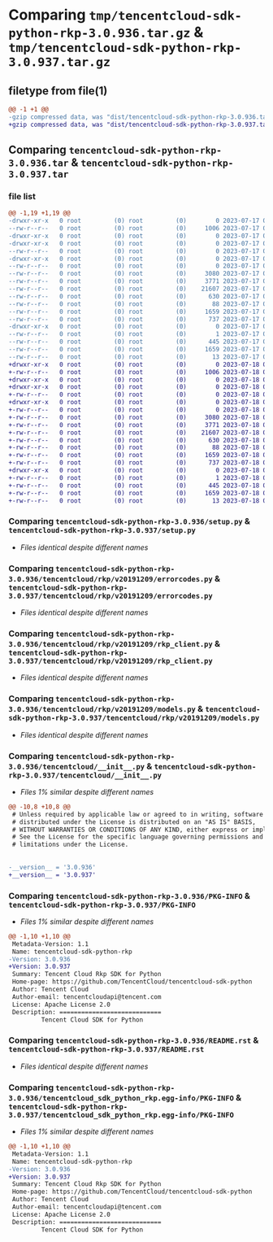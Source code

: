 # Comparing `tmp/tencentcloud-sdk-python-rkp-3.0.936.tar.gz` & `tmp/tencentcloud-sdk-python-rkp-3.0.937.tar.gz`

## filetype from file(1)

```diff
@@ -1 +1 @@
-gzip compressed data, was "dist/tencentcloud-sdk-python-rkp-3.0.936.tar", last modified: Mon Jul 17 00:33:15 2023, max compression
+gzip compressed data, was "dist/tencentcloud-sdk-python-rkp-3.0.937.tar", last modified: Tue Jul 18 00:29:17 2023, max compression
```

## Comparing `tencentcloud-sdk-python-rkp-3.0.936.tar` & `tencentcloud-sdk-python-rkp-3.0.937.tar`

### file list

```diff
@@ -1,19 +1,19 @@
-drwxr-xr-x   0 root         (0) root         (0)        0 2023-07-17 00:33:15.000000 tencentcloud-sdk-python-rkp-3.0.936/
--rw-r--r--   0 root         (0) root         (0)     1006 2023-07-17 00:33:15.000000 tencentcloud-sdk-python-rkp-3.0.936/setup.py
-drwxr-xr-x   0 root         (0) root         (0)        0 2023-07-17 00:33:15.000000 tencentcloud-sdk-python-rkp-3.0.936/tencentcloud/
-drwxr-xr-x   0 root         (0) root         (0)        0 2023-07-17 00:33:15.000000 tencentcloud-sdk-python-rkp-3.0.936/tencentcloud/rkp/
--rw-r--r--   0 root         (0) root         (0)        0 2023-07-17 00:33:15.000000 tencentcloud-sdk-python-rkp-3.0.936/tencentcloud/rkp/__init__.py
-drwxr-xr-x   0 root         (0) root         (0)        0 2023-07-17 00:33:15.000000 tencentcloud-sdk-python-rkp-3.0.936/tencentcloud/rkp/v20191209/
--rw-r--r--   0 root         (0) root         (0)        0 2023-07-17 00:33:15.000000 tencentcloud-sdk-python-rkp-3.0.936/tencentcloud/rkp/v20191209/__init__.py
--rw-r--r--   0 root         (0) root         (0)     3080 2023-07-17 00:33:15.000000 tencentcloud-sdk-python-rkp-3.0.936/tencentcloud/rkp/v20191209/errorcodes.py
--rw-r--r--   0 root         (0) root         (0)     3771 2023-07-17 00:33:15.000000 tencentcloud-sdk-python-rkp-3.0.936/tencentcloud/rkp/v20191209/rkp_client.py
--rw-r--r--   0 root         (0) root         (0)    21607 2023-07-17 00:33:15.000000 tencentcloud-sdk-python-rkp-3.0.936/tencentcloud/rkp/v20191209/models.py
--rw-r--r--   0 root         (0) root         (0)      630 2023-07-17 00:33:15.000000 tencentcloud-sdk-python-rkp-3.0.936/tencentcloud/__init__.py
--rw-r--r--   0 root         (0) root         (0)       88 2023-07-17 00:33:15.000000 tencentcloud-sdk-python-rkp-3.0.936/setup.cfg
--rw-r--r--   0 root         (0) root         (0)     1659 2023-07-17 00:33:15.000000 tencentcloud-sdk-python-rkp-3.0.936/PKG-INFO
--rw-r--r--   0 root         (0) root         (0)      737 2023-07-17 00:33:15.000000 tencentcloud-sdk-python-rkp-3.0.936/README.rst
-drwxr-xr-x   0 root         (0) root         (0)        0 2023-07-17 00:33:15.000000 tencentcloud-sdk-python-rkp-3.0.936/tencentcloud_sdk_python_rkp.egg-info/
--rw-r--r--   0 root         (0) root         (0)        1 2023-07-17 00:33:15.000000 tencentcloud-sdk-python-rkp-3.0.936/tencentcloud_sdk_python_rkp.egg-info/dependency_links.txt
--rw-r--r--   0 root         (0) root         (0)      445 2023-07-17 00:33:15.000000 tencentcloud-sdk-python-rkp-3.0.936/tencentcloud_sdk_python_rkp.egg-info/SOURCES.txt
--rw-r--r--   0 root         (0) root         (0)     1659 2023-07-17 00:33:15.000000 tencentcloud-sdk-python-rkp-3.0.936/tencentcloud_sdk_python_rkp.egg-info/PKG-INFO
--rw-r--r--   0 root         (0) root         (0)       13 2023-07-17 00:33:15.000000 tencentcloud-sdk-python-rkp-3.0.936/tencentcloud_sdk_python_rkp.egg-info/top_level.txt
+drwxr-xr-x   0 root         (0) root         (0)        0 2023-07-18 00:29:17.000000 tencentcloud-sdk-python-rkp-3.0.937/
+-rw-r--r--   0 root         (0) root         (0)     1006 2023-07-18 00:29:17.000000 tencentcloud-sdk-python-rkp-3.0.937/setup.py
+drwxr-xr-x   0 root         (0) root         (0)        0 2023-07-18 00:29:17.000000 tencentcloud-sdk-python-rkp-3.0.937/tencentcloud/
+drwxr-xr-x   0 root         (0) root         (0)        0 2023-07-18 00:29:17.000000 tencentcloud-sdk-python-rkp-3.0.937/tencentcloud/rkp/
+-rw-r--r--   0 root         (0) root         (0)        0 2023-07-18 00:29:17.000000 tencentcloud-sdk-python-rkp-3.0.937/tencentcloud/rkp/__init__.py
+drwxr-xr-x   0 root         (0) root         (0)        0 2023-07-18 00:29:17.000000 tencentcloud-sdk-python-rkp-3.0.937/tencentcloud/rkp/v20191209/
+-rw-r--r--   0 root         (0) root         (0)        0 2023-07-18 00:29:17.000000 tencentcloud-sdk-python-rkp-3.0.937/tencentcloud/rkp/v20191209/__init__.py
+-rw-r--r--   0 root         (0) root         (0)     3080 2023-07-18 00:29:17.000000 tencentcloud-sdk-python-rkp-3.0.937/tencentcloud/rkp/v20191209/errorcodes.py
+-rw-r--r--   0 root         (0) root         (0)     3771 2023-07-18 00:29:17.000000 tencentcloud-sdk-python-rkp-3.0.937/tencentcloud/rkp/v20191209/rkp_client.py
+-rw-r--r--   0 root         (0) root         (0)    21607 2023-07-18 00:29:17.000000 tencentcloud-sdk-python-rkp-3.0.937/tencentcloud/rkp/v20191209/models.py
+-rw-r--r--   0 root         (0) root         (0)      630 2023-07-18 00:29:17.000000 tencentcloud-sdk-python-rkp-3.0.937/tencentcloud/__init__.py
+-rw-r--r--   0 root         (0) root         (0)       88 2023-07-18 00:29:17.000000 tencentcloud-sdk-python-rkp-3.0.937/setup.cfg
+-rw-r--r--   0 root         (0) root         (0)     1659 2023-07-18 00:29:17.000000 tencentcloud-sdk-python-rkp-3.0.937/PKG-INFO
+-rw-r--r--   0 root         (0) root         (0)      737 2023-07-18 00:29:17.000000 tencentcloud-sdk-python-rkp-3.0.937/README.rst
+drwxr-xr-x   0 root         (0) root         (0)        0 2023-07-18 00:29:17.000000 tencentcloud-sdk-python-rkp-3.0.937/tencentcloud_sdk_python_rkp.egg-info/
+-rw-r--r--   0 root         (0) root         (0)        1 2023-07-18 00:29:17.000000 tencentcloud-sdk-python-rkp-3.0.937/tencentcloud_sdk_python_rkp.egg-info/dependency_links.txt
+-rw-r--r--   0 root         (0) root         (0)      445 2023-07-18 00:29:17.000000 tencentcloud-sdk-python-rkp-3.0.937/tencentcloud_sdk_python_rkp.egg-info/SOURCES.txt
+-rw-r--r--   0 root         (0) root         (0)     1659 2023-07-18 00:29:17.000000 tencentcloud-sdk-python-rkp-3.0.937/tencentcloud_sdk_python_rkp.egg-info/PKG-INFO
+-rw-r--r--   0 root         (0) root         (0)       13 2023-07-18 00:29:17.000000 tencentcloud-sdk-python-rkp-3.0.937/tencentcloud_sdk_python_rkp.egg-info/top_level.txt
```

### Comparing `tencentcloud-sdk-python-rkp-3.0.936/setup.py` & `tencentcloud-sdk-python-rkp-3.0.937/setup.py`

 * *Files identical despite different names*

### Comparing `tencentcloud-sdk-python-rkp-3.0.936/tencentcloud/rkp/v20191209/errorcodes.py` & `tencentcloud-sdk-python-rkp-3.0.937/tencentcloud/rkp/v20191209/errorcodes.py`

 * *Files identical despite different names*

### Comparing `tencentcloud-sdk-python-rkp-3.0.936/tencentcloud/rkp/v20191209/rkp_client.py` & `tencentcloud-sdk-python-rkp-3.0.937/tencentcloud/rkp/v20191209/rkp_client.py`

 * *Files identical despite different names*

### Comparing `tencentcloud-sdk-python-rkp-3.0.936/tencentcloud/rkp/v20191209/models.py` & `tencentcloud-sdk-python-rkp-3.0.937/tencentcloud/rkp/v20191209/models.py`

 * *Files identical despite different names*

### Comparing `tencentcloud-sdk-python-rkp-3.0.936/tencentcloud/__init__.py` & `tencentcloud-sdk-python-rkp-3.0.937/tencentcloud/__init__.py`

 * *Files 1% similar despite different names*

```diff
@@ -10,8 +10,8 @@
 # Unless required by applicable law or agreed to in writing, software
 # distributed under the License is distributed on an "AS IS" BASIS,
 # WITHOUT WARRANTIES OR CONDITIONS OF ANY KIND, either express or implied.
 # See the License for the specific language governing permissions and
 # limitations under the License.
 
 
-__version__ = '3.0.936'
+__version__ = '3.0.937'
```

### Comparing `tencentcloud-sdk-python-rkp-3.0.936/PKG-INFO` & `tencentcloud-sdk-python-rkp-3.0.937/PKG-INFO`

 * *Files 1% similar despite different names*

```diff
@@ -1,10 +1,10 @@
 Metadata-Version: 1.1
 Name: tencentcloud-sdk-python-rkp
-Version: 3.0.936
+Version: 3.0.937
 Summary: Tencent Cloud Rkp SDK for Python
 Home-page: https://github.com/TencentCloud/tencentcloud-sdk-python
 Author: Tencent Cloud
 Author-email: tencentcloudapi@tencent.com
 License: Apache License 2.0
 Description: ============================
         Tencent Cloud SDK for Python
```

### Comparing `tencentcloud-sdk-python-rkp-3.0.936/README.rst` & `tencentcloud-sdk-python-rkp-3.0.937/README.rst`

 * *Files identical despite different names*

### Comparing `tencentcloud-sdk-python-rkp-3.0.936/tencentcloud_sdk_python_rkp.egg-info/PKG-INFO` & `tencentcloud-sdk-python-rkp-3.0.937/tencentcloud_sdk_python_rkp.egg-info/PKG-INFO`

 * *Files 1% similar despite different names*

```diff
@@ -1,10 +1,10 @@
 Metadata-Version: 1.1
 Name: tencentcloud-sdk-python-rkp
-Version: 3.0.936
+Version: 3.0.937
 Summary: Tencent Cloud Rkp SDK for Python
 Home-page: https://github.com/TencentCloud/tencentcloud-sdk-python
 Author: Tencent Cloud
 Author-email: tencentcloudapi@tencent.com
 License: Apache License 2.0
 Description: ============================
         Tencent Cloud SDK for Python
```

